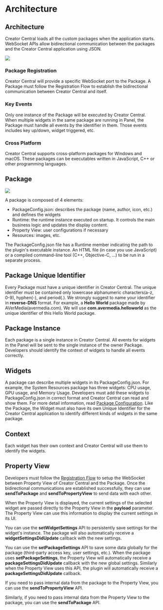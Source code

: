 Architecture
===

## Architecture

Creator Central loads all the custom packages when the application starts. WebSocket APIs allow bidirectional communication between the packages and the Creator Central application using JSON.

![](https://i.imgur.com/Etpun3U.jpg)

### Package Registration
Creator Central will provide a specific WebSocket port to the Package. A Package must follow the Registration Flow to establish the bidirectional communication between Creator Central and itself.

### Key Events
Only one instance of the Package will be executed by Creator Central. When multiple widgets in the same package are running in Panel, the Package must handle all events by the identifier in them. Those events includes key up/down, widget triggered, etc.

### Cross Platform
Creator Central supports cross-platform packages for Windows and macOS. These packages can be executables written in JavaScript, C++ or other programming languages.

## Package

![](https://i.imgur.com/hpUIDBi.jpg)


A package is composed of 4 elements:

- PackageConfig.json: describes the package (name, author, icon, etc.) and defines the widgets
- Runtime: the runtime instance executed on startup. It controls the main business logic and updates the display content.
- Property View: user configurations if necessary
- Resources: images, etc.

The PackageConfig.json file has a Runtime member indicating the path to the plugin's executable instance. An HTML file (in case you use JavaScript) or a compiled command-line tool (C++, Objective-C, ...) to be run in a separate process.

## Package Unique Identifier
Every Package must have a unique identifier in Creator Central. The unique identifier must be contained only lowercase alphanumeric characters(a-z, 0-9), hyphen(-), and period(.). We strongly suggest to name your identifier in **reverse-DNS** format. For example, a **Hello World** package made by AVerMedia(avermedia.com). We will use **com.avermedia.helloworld** as the unique identifier of this Hello World package.

## Package Instance
Each package is a single instance in Creator Central. All events for widgets in the Panel will be sent to the single instance of the owner Package. Developers should identify the context of widgets to handle all events correctly.

## Widgets

A package can describe multiple widgets in its PackageConfig.json. For example, the System Resources package has three widgets: CPU usage, GPU usage, and Memory Usage. Developers must add these widgets to PackageConfig.json in correct format and Creator Central can read and show them. For more detail information, read [Package Configuration](./PackageConfiguration.html). Like the Package, the Widget must also have its own Unique Identifier for the Creator Central application to identify different kinds of widgets in the same package.


## Context
Each widget has their own context and Creator Central will use them to identify the widgets.


## Property View
Developers must follow the [Registration Flow](./RegistrationFlow.html) to setup the WebSocket between Property View of Creator Central and the Package. Once the bidirectional communications are established successfully, they can use **sendToPackage** and **sendToPropertyView** to send data with each other.

When the Property View is displayed, the current settings of the selected widget are passed directly to the Property View in the **payload** parameter. The Property View can use this information to display the current settings in its UI.

You can use the **setWidgetSettings** API to persistently save settings for the widget's instance. The package will also automatically receive a **widgetSettingsDidUpdate** callback with the new settings.

You can use the **setPackageSettings** API to save some data globally for the package (third-party access key, user settings, etc.). When the package uses **setPackageSettings**, the Property View will automatically receive a **packageSettingsDidUpdate** callback with the new global settings. Similarly when the Property View uses this API, the plugin will automatically receive a **packageSettingsDidUpdate** callback.

If you need to pass internal data from the package to the Property View, you can use the **sendToPropertyView** API.

Similarly, if you need to pass internal data from the Property View to the package, you can use the **sendToPackage** API.